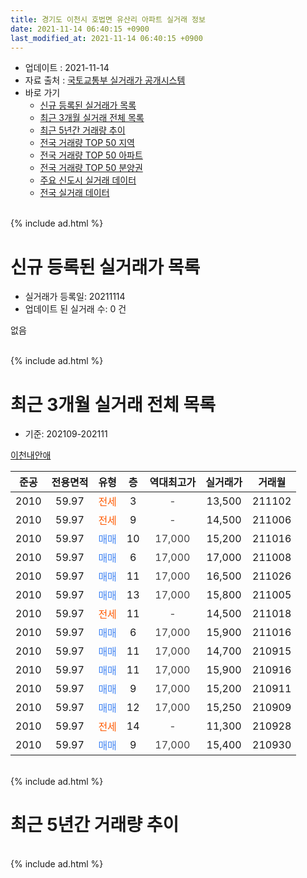 ```yaml
---
title: 경기도 이천시 호법면 유산리 아파트 실거래 정보
date: 2021-11-14 06:40:15 +0900
last_modified_at: 2021-11-14 06:40:15 +0900
---
```


* 업데이트 : 2021-11-14
* 자료 출처 : [국토교통부 실거래가 공개시스템](http://rt.molit.go.kr)
* 바로 가기
    * [신규 등록된 실거래가 목록](#신규-등록된-실거래가-목록)
    * [최근 3개월 실거래 전체 목록](#최근-3개월-실거래-전체-목록)
    * [최근 5년간 거래량 추이](#최근-5년간-거래량-추이)
    * [전국 거래량 TOP 50 지역](https://inasie.github.io/apt-trade-info/최근-3개월-전국에서-가장-거래가-많이-발생한-지역)
    * [전국 거래량 TOP 50 아파트](https://inasie.github.io/apt-trade-info/최근-3개월-전국에서-가장-거래가-많이-발생한-아파트)
    * [전국 거래량 TOP 50 분양권](https://inasie.github.io/apt-trade-info/최근-3개월-전국에서-가장-거래가-많이-발생한-분양권)
    * [주요 신도시 실거래 데이터](https://inasie.github.io/apt-trade-info/주요-신도시)
    * [전국 실거래 데이터](https://inasie.github.io/apt-trade-info/전국)
<br>
{% include ad.html %}
<br>

# 신규 등록된 실거래가 목록
* 실거래가 등록일: 20211114
* 업데이트 된 실거래 수: 0 건

없음

<br>
{% include ad.html %}
<br>

# 최근 3개월 실거래 전체 목록
* 기준: 202109-202111


[이천내안애](https://search.naver.com/search.naver?query=%EA%B2%BD%EA%B8%B0%EB%8F%84+%EC%9D%B4%EC%B2%9C%EC%8B%9C+%ED%98%B8%EB%B2%95%EB%A9%B4+%EC%9C%A0%EC%82%B0%EB%A6%AC+%EC%9D%B4%EC%B2%9C%EB%82%B4%EC%95%88%EC%95%A0)

|준공|전용면적|유형|층|역대최고가|실거래가|거래월|
|:---:|:---:|:---:|:---:|:---:|:---:|:---:|
|2010|59.97|<span style="color:#ff5a00">전세</span>|3|<span style="color:#444444">-</span>|13,500|211102|
|2010|59.97|<span style="color:#ff5a00">전세</span>|9|<span style="color:#444444">-</span>|14,500|211006|
|2010|59.97|<span style="color:#4285f3">매매</span>|10|<span style="color:#444444">17,000</span>|15,200|211016|
|2010|59.97|<span style="color:#4285f3">매매</span>|6|<span style="color:#444444">17,000</span>|17,000|211008|
|2010|59.97|<span style="color:#4285f3">매매</span>|11|<span style="color:#444444">17,000</span>|16,500|211026|
|2010|59.97|<span style="color:#4285f3">매매</span>|13|<span style="color:#444444">17,000</span>|15,800|211005|
|2010|59.97|<span style="color:#ff5a00">전세</span>|11|<span style="color:#444444">-</span>|14,500|211018|
|2010|59.97|<span style="color:#4285f3">매매</span>|6|<span style="color:#444444">17,000</span>|15,900|211016|
|2010|59.97|<span style="color:#4285f3">매매</span>|11|<span style="color:#444444">17,000</span>|14,700|210915|
|2010|59.97|<span style="color:#4285f3">매매</span>|11|<span style="color:#444444">17,000</span>|15,900|210916|
|2010|59.97|<span style="color:#4285f3">매매</span>|9|<span style="color:#444444">17,000</span>|15,200|210911|
|2010|59.97|<span style="color:#4285f3">매매</span>|12|<span style="color:#444444">17,000</span>|15,250|210909|
|2010|59.97|<span style="color:#ff5a00">전세</span>|14|<span style="color:#444444">-</span>|11,300|210928|
|2010|59.97|<span style="color:#4285f3">매매</span>|9|<span style="color:#444444">17,000</span>|15,400|210930|


<br>
{% include ad.html %}
<br>

# 최근 5년간 거래량 추이


<div style="width:100%;">
    <canvas id="deal_progress" height="200"></canvas>
</div>

<script>
new Chart(document.getElementById("deal_progress"), {
    type: 'line',
    data: {
        labels: ['201611','201612','201701','201702','201703','201704','201705','201706','201707','201708','201709','201710','201711','201712','201801','201802','201803','201804','201805','201806','201807','201808','201809','201810','201811','201812','201901','201902','201903','201904','201905','201906','201907','201908','201909','201910','201911','201912','202001','202002','202003','202004','202005','202006','202007','202008','202009','202010','202011','202012','202101','202102','202103','202104','202105','202106','202107','202108','202109','202110','202111'],
        datasets: [{
            label: '매매',
            pointRadius: 1,
            data: [1, 1, 3, 1, 0, 1, 0, 2, 3, 1, 3, 1, 1, 0, 0, 0, 1, 2, 1, 1, 1, 0, 0, 1, 2, 0, 0, 1, 1, 0, 0, 3, 2, 3, 3, 3, 1, 1, 2, 3, 2, 1, 2, 4, 1, 2, 0, 3, 1, 2, 2, 7, 2, 7, 21, 13, 8, 7, 5, 5, 0],
            borderColor: "rgba(255, 201, 14, 1)",
            backgroundColor: "rgba(255, 201, 14, 0.5)",
            fill: false,
            lineTension: 0
        },{
            label: '전월세',
            pointRadius: 1,
            data: [1, 2, 1, 2, 0, 2, 1, 1, 3, 1, 2, 1, 1, 3, 0, 0, 2, 0, 2, 1, 2, 2, 0, 2, 3, 0, 1, 1, 1, 2, 0, 0, 3, 0, 2, 1, 2, 1, 2, 0, 2, 0, 0, 0, 1, 3, 2, 2, 0, 1, 1, 1, 0, 0, 6, 7, 6, 5, 1, 2, 1],
            borderColor: "rgba(0, 141, 185, 1)",
            backgroundColor: "rgba(0, 141, 185, 0.5)",
            fill: false,
            lineTension: 0
        }
        ]
    },
    options: {
        responsive: true,
        title: {
            display: false
        },
        tooltips: {
            mode: 'index',
            intersect: false
        },
        hover: {
            mode: 'nearest',
            intersect: true
        },
        scales: {
            xAxes: [{
                display: true,
                scaleLabel: {
                    display: true,
                    labelString: '년/월'
                }
            }],
            yAxes: [{
                display: true,
                ticks: {
                    suggestedMin: 0,
                },
                scaleLabel: {
                    display: true,
                    labelString: '실거래 수'
                }
            }]
        }
    }
});

</script>


<br>
{% include ad.html %}
<br>

